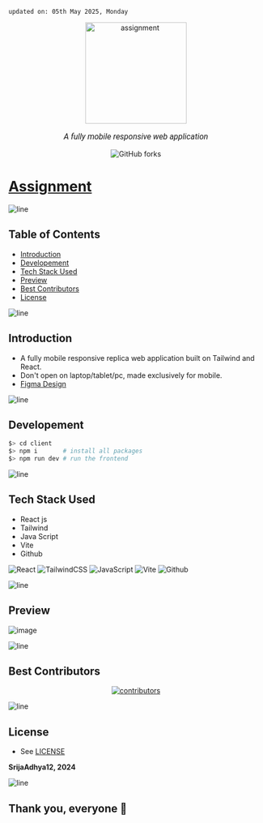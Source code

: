     updated on: 05th May 2025, Monday

<div align=center>
    <a href="https://github.com/SrijaAdhya12/assignment">
        <img width="200" src="https://github.com/user-attachments/assets/fc3c4f62-7395-4ac7-b2f6-85a5873e5dc7" alt="assignment">
    </a>
    <p style="font-family: roboto, calibri; font-size:12pt; font-style:italic"> A fully mobile responsive web application </p>
    <a src="https://github.com/SrijaAdhya12/assignment/forks">
        <img alt="GitHub forks" src="https://img.shields.io/github/forks/SrijaAdhya12/assignment">
    </a>
</div>

# [Assignment](https://github.com/SrijaAdhya12/assignment)

![line]

## Table of Contents

- [Introduction](#introduction)
- [Developement](#developement)
- [Tech Stack Used](#tech-stack-used)
- [Preview](#preview)
- [Best Contributors](#best-contributors)
- [License](#license)

![line]

## Introduction
- A fully mobile responsive replica web application built on Tailwind and React.
- Don't open on laptop/tablet/pc, made exclusively for mobile.
- [Figma Design](https://www.figma.com/design/pqDhRIcZs81lXRq5PVeyp8/Task-Home-Page?node-id=0-1&p=f&t=mkxgB0DG3ayypxnJ-0)

![line]

## Developement

```sh
$> cd client
$> npm i       # install all packages
$> npm run dev # run the frontend
```

![line]

## Tech Stack Used

- React js
- Tailwind 
- Java Script
- Vite
- Github

![React](https://img.shields.io/badge/react-%2320232a.svg?style=for-the-badge&logo=react&logoColor=%2361DAFB) ![TailwindCSS](https://img.shields.io/badge/tailwindcss-%2338B2AC.svg?style=for-the-badge&logo=tailwind-css&logoColor=blue) ![JavaScript](https://img.shields.io/badge/javascript-%23323330.svg?style=for-the-badge&logo=javascript&logoColor=%23F7DF1E) ![Vite](https://img.shields.io/badge/vite-%23000000.svg?style=for-the-badge&logo=vite&logoColor=white) ![Github](https://img.shields.io/badge/github-%23121011.svg?style=for-the-badge&logo=github&logoColor=white) 

![line]

## Preview

![image](https://github.com/user-attachments/assets/e39aa148-4393-4e8e-87b9-7759a3057b67)


![line]

## Best Contributors

<div align="center">
    <a href="https://github.com/SrijaAdhya12/assignment/graphs/contributors">
        <img src="https://contrib.rocks/image?repo=SrijaAdhya12/assignment" alt="contributors"/>
    </a>
</div>

![line]

## License

- See [LICENSE]

**SrijaAdhya12, 2024**

![line]

## Thank you, everyone 💚

[icons]: https://icons8.com
[markdown-badges]: https://github.com/Ileriayo/markdown-badges
[custom-icons]: https://simpleicons.org
[line]: https://user-images.githubusercontent.com/75939390/137615281-3a875960-92cc-407f-97fe-fd2319bdb252.png
[License]: https://github.com/SrijaAdhya12/assignment/blob/main/LICENSE

<!-- 05/05/25 -->
